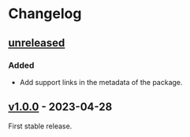 # Changelog

## [unreleased]

### Added

- Add support links in the metadata of the package.

## [v1.0.0] - 2023-04-28

First stable release.

[unreleased]: https://github.com/club-1/flarum-ext-server-side-highlight/compare/v1.0.0...HEAD
[v1.0.0]: https://github.com/club-1/flarum-ext-server-side-highlight/releases/tag/v1.0.0
